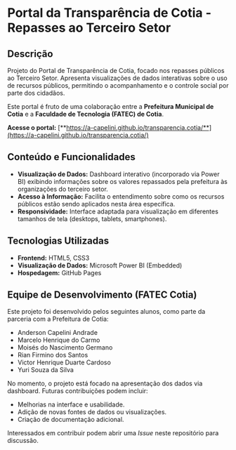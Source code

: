 # Portal da Transparência de Cotia - Repasses ao Terceiro Setor

## Descrição

Projeto do Portal de Transparência de Cotia, focado nos repasses públicos ao Terceiro Setor. Apresenta visualizações de dados interativas sobre o uso de recursos públicos, permitindo o acompanhamento e o controle social por parte dos cidadãos.

Este portal é fruto de uma colaboração entre a **Prefeitura Municipal de Cotia** e a **Faculdade de Tecnologia (FATEC) de Cotia**.

**Acesse o portal:** [**https://a-capelini.github.io/transparencia.cotia/**](https://a-capelini.github.io/transparencia.cotia/)

## Conteúdo e Funcionalidades

* **Visualização de Dados:** Dashboard interativo (incorporado via Power BI) exibindo informações sobre os valores repassados pela prefeitura às organizações do terceiro setor.
* **Acesso à Informação:** Facilita o entendimento sobre como os recursos públicos estão sendo aplicados nesta área específica.
* **Responsividade:** Interface adaptada para visualização em diferentes tamanhos de tela (desktops, tablets, smartphones).

## Tecnologias Utilizadas

* **Frontend:** HTML5, CSS3
* **Visualização de Dados:** Microsoft Power BI (Embedded)
* **Hospedagem:** GitHub Pages

## Equipe de Desenvolvimento (FATEC Cotia)

Este projeto foi desenvolvido pelos seguintes alunos, como parte da parceria com a Prefeitura de Cotia:

* Anderson Capelini Andrade
* Marcelo Henrique do Carmo
* Moisés do Nascimento Germano
* Rian Firmino dos Santos
* Victor Henrique Duarte Cardoso
* Yuri Souza da Silva

No momento, o projeto está focado na apresentação dos dados via dashboard. Futuras contribuições podem incluir:

* Melhorias na interface e usabilidade.
* Adição de novas fontes de dados ou visualizações.
* Criação de documentação adicional.

Interessados em contribuir podem abrir uma *Issue* neste repositório para discussão.

